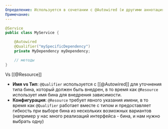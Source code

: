 ```yaml
---
Определение: Используется в сочетании с @Autowired (и другими аннотациями для внедрения зависимостей) для уточнения, какой именно бин должен быть внедрен, когда в контексте есть несколько бинов одного типа. Она помогает Spring выбрать конкретный бин из нескольких возможных.
Примечание:
---
```

```java
@Service
public class MyService {

    @Autowired
    @Qualifier("mySpecificDependency")
    private MyDependency myDependency;

    // методы
}
```


 Vs [[@Resource]]

- **Имя vs Тип**: `@Qualifier` используется с [[@Autowired]] для уточнения типа бина, который должен быть внедрен, в то время как `@Resource` использует имя бина для внедрения зависимости.
- **Конфигурация**: `@Resource` требует явного указания имени, в то время как `@Qualifier` работает вместе с типом и предоставляет гибкость при выборе бина из нескольких возможных вариантов (например у нас много реализаций интерфейса - бина, и нам нужно выбрать одну)